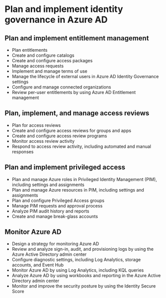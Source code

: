 # Plan and implement identity governance in Azure AD
## Plan and implement entitlement management
- Plan entitlements
- Create and configure catalogs
- Create and configure access packages
- Manage access requests
- Implement and manage terms of use
- Manage the lifecycle of external users in Azure AD Identity Governance settings
- Configure and manage connected organizations
- Review per-user entitlements by using Azure AD Entitlement management

## Plan, implement, and manage access reviews
- Plan for access reviews
- Create and configure access reviews for groups and apps
- Create and configure access review programs
- Monitor access review activity
- Respond to access review activity, including automated and manual responses

## Plan and implement privileged access
- Plan and manage Azure roles in Privileged Identity Management (PIM), including settings and assignments
- Plan and manage Azure resources in PIM, including settings and assignments
- Plan and configure Privileged Access groups
- Manage PIM requests and approval process
- Analyze PIM audit history and reports
- Create and manage break-glass accounts

## Monitor Azure AD
- Design a strategy for monitoring Azure AD
- Review and analyze sign-in, audit, and provisioning logs by using the Azure Active Directory admin center
- Configure diagnostic settings, including Log Analytics, storage accounts, and Event Hub
- Monitor Azure AD by using Log Analytics, including KQL queries
- Analyze Azure AD by using workbooks and reporting in the Azure Active Directory admin center
- Monitor and improve the security posture by using the Identity Secure Score